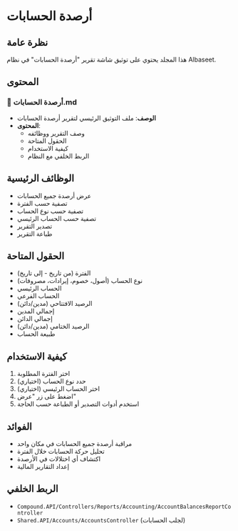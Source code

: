 # أرصدة الحسابات

## نظرة عامة
هذا المجلد يحتوي على توثيق شاشة تقرير "أرصدة الحسابات" في نظام Albaseet.

## المحتوى

### 📄 أرصدة الحسابات.md
- **الوصف**: ملف التوثيق الرئيسي لتقرير أرصدة الحسابات
- **المحتوى**: 
  - وصف التقرير ووظائفه
  - الحقول المتاحة
  - كيفية الاستخدام
  - الربط الخلفي مع النظام

## الوظائف الرئيسية
- عرض أرصدة جميع الحسابات
- تصفية حسب الفترة
- تصفية حسب نوع الحساب
- تصفية حسب الحساب الرئيسي
- تصدير التقرير
- طباعة التقرير

## الحقول المتاحة
- الفترة (من تاريخ - إلى تاريخ)
- نوع الحساب (أصول، خصوم، إيرادات، مصروفات)
- الحساب الرئيسي
- الحساب الفرعي
- الرصيد الافتتاحي (مدين/دائن)
- إجمالي المدين
- إجمالي الدائن
- الرصيد الختامي (مدين/دائن)
- طبيعة الحساب

## كيفية الاستخدام
1. اختر الفترة المطلوبة
2. حدد نوع الحساب (اختياري)
3. اختر الحساب الرئيسي (اختياري)
4. اضغط على زر "عرض"
5. استخدم أدوات التصدير أو الطباعة حسب الحاجة

## الفوائد
- مراقبة أرصدة جميع الحسابات في مكان واحد
- تحليل حركة الحسابات خلال الفترة
- اكتشاف أي اختلالات في الأرصدة
- إعداد التقارير المالية

## الربط الخلفي
- `Compound.API/Controllers/Reports/Accounting/AccountBalancesReportController`
- `Shared.API/Accounts/AccountsController` (لجلب الحسابات)
